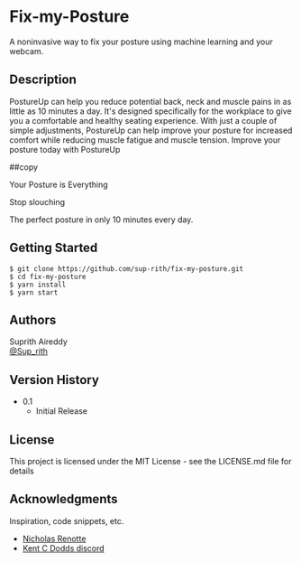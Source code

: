 # Fix-my-Posture

A noninvasive way to fix your posture using machine learning and your webcam. 

## Description

PostureUp can help you reduce potential back, 
neck and muscle pains in as little as 10 minutes a day. 
It's designed specifically for the workplace to give you a comfortable and healthy seating experience. 
With just a couple of simple adjustments, PostureUp can help improve your posture for increased comfort 
while reducing muscle fatigue and muscle tension. 
Improve your posture today with PostureUp

##copy 

Your Posture is Everything

Stop slouching

The perfect posture in only 10 minutes every day.

## Getting Started

```
$ git clone https://github.com/sup-rith/fix-my-posture.git
$ cd fix-my-posture
$ yarn install
$ yarn start
```

## Authors

Suprith Aireddy  
[@Sup_rith](https://twitter.com/sup_rith)

## Version History
* 0.1
    * Initial Release

## License

This project is licensed under the MIT License - see the LICENSE.md file for details

## Acknowledgments

Inspiration, code snippets, etc.
* [Nicholas Renotte](https://www.youtube.com/channel/UCHXa4OpASJEwrHrLeIzw7Yg)
* [Kent C Dodds discord](https://kentcdodds.com/)
